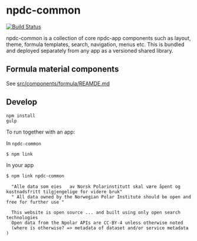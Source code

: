 # npdc-common
[![Build Status](https://travis-ci.org/npolar/npdc-common.svg?branch=master)](https://travis-ci.org/npolar/npdc-common)

npdc-common is a collection of core npdc-app components such as layout, theme, formula templates, search, navigation, menus etc.
This is bundled and deployed separately from any app as a versioned shared library.

## Formula material components
See [src/components/formula/REAMDE.md](src/components/formula/)

## Develop

    npm install
    gulp

To run together with an app:

In `npdc-common`
```sh
$ npm link
```

In your app
```sh
$ npm link npdc-common
```


      "Alle	data som eies	av Norsk Polarinstitutt skal være åpent og kostnadsfritt tilgjengelige for videre bruk"
      " All data owned by the Norwegian Polar Institute should be open and free for further use "
    
      This website is open source ... and built using only open search technologies
      Open data from the Npolar APIs are CC-BY-4 unless otherwise noted
      (where is otherwise? => metadata of dataset and/or service metadata )